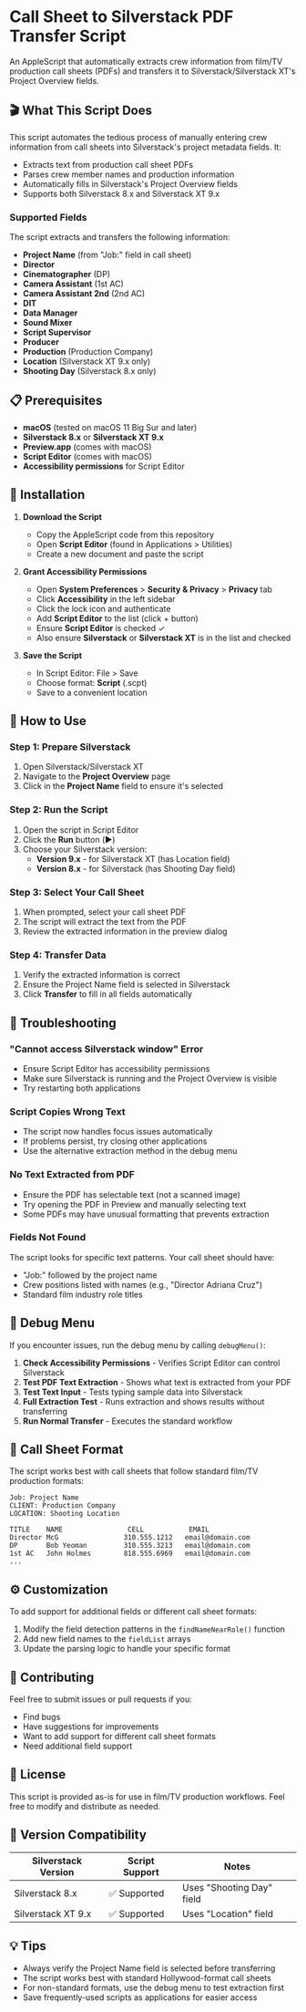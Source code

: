 # Call Sheet to Silverstack PDF Transfer Script

An AppleScript that automatically extracts crew information from film/TV production call sheets (PDFs) and transfers it to Silverstack/Silverstack XT's Project Overview fields.

## 🎬 What This Script Does

This script automates the tedious process of manually entering crew information from call sheets into Silverstack's project metadata fields. It:

- Extracts text from production call sheet PDFs
- Parses crew member names and production information
- Automatically fills in Silverstack's Project Overview fields
- Supports both Silverstack 8.x and Silverstack XT 9.x

### Supported Fields

The script extracts and transfers the following information:

- **Project Name** (from "Job:" field in call sheet)
- **Director**
- **Cinematographer** (DP)
- **Camera Assistant** (1st AC)
- **Camera Assistant 2nd** (2nd AC)
- **DIT**
- **Data Manager**
- **Sound Mixer**
- **Script Supervisor**
- **Producer**
- **Production** (Production Company)
- **Location** (Silverstack XT 9.x only)
- **Shooting Day** (Silverstack 8.x only)

## 📋 Prerequisites

- **macOS** (tested on macOS 11 Big Sur and later)
- **Silverstack 8.x** or **Silverstack XT 9.x**
- **Preview.app** (comes with macOS)
- **Script Editor** (comes with macOS)
- **Accessibility permissions** for Script Editor

## 🚀 Installation

1. **Download the Script**
   - Copy the AppleScript code from this repository
   - Open **Script Editor** (found in Applications > Utilities)
   - Create a new document and paste the script

2. **Grant Accessibility Permissions**
   - Open **System Preferences** > **Security & Privacy** > **Privacy** tab
   - Click **Accessibility** in the left sidebar
   - Click the lock icon and authenticate
   - Add **Script Editor** to the list (click + button)
   - Ensure **Script Editor** is checked ✓
   - Also ensure **Silverstack** or **Silverstack XT** is in the list and checked

3. **Save the Script**
   - In Script Editor: File > Save
   - Choose format: **Script** (.scpt)
   - Save to a convenient location

## 📖 How to Use

### Step 1: Prepare Silverstack
1. Open Silverstack/Silverstack XT
2. Navigate to the **Project Overview** page
3. Click in the **Project Name** field to ensure it's selected

### Step 2: Run the Script
1. Open the script in Script Editor
2. Click the **Run** button (▶️)
3. Choose your Silverstack version:
   - **Version 9.x** - for Silverstack XT (has Location field)
   - **Version 8.x** - for Silverstack (has Shooting Day field)

### Step 3: Select Your Call Sheet
1. When prompted, select your call sheet PDF
2. The script will extract the text from the PDF
3. Review the extracted information in the preview dialog

### Step 4: Transfer Data
1. Verify the extracted information is correct
2. Ensure the Project Name field is selected in Silverstack
3. Click **Transfer** to fill in all fields automatically

## 🔧 Troubleshooting

### "Cannot access Silverstack window" Error
- Ensure Script Editor has accessibility permissions
- Make sure Silverstack is running and the Project Overview is visible
- Try restarting both applications

### Script Copies Wrong Text
- The script now handles focus issues automatically
- If problems persist, try closing other applications
- Use the alternative extraction method in the debug menu

### No Text Extracted from PDF
- Ensure the PDF has selectable text (not a scanned image)
- Try opening the PDF in Preview and manually selecting text
- Some PDFs may have unusual formatting that prevents extraction

### Fields Not Found
The script looks for specific text patterns. Your call sheet should have:
- "Job:" followed by the project name
- Crew positions listed with names (e.g., "Director    Adriana Cruz")
- Standard film industry role titles

## 🐛 Debug Menu

If you encounter issues, run the debug menu by calling `debugMenu()`:

1. **Check Accessibility Permissions** - Verifies Script Editor can control Silverstack
2. **Test PDF Text Extraction** - Shows what text is extracted from your PDF
3. **Test Text Input** - Tests typing sample data into Silverstack
4. **Full Extraction Test** - Runs extraction and shows results without transferring
5. **Run Normal Transfer** - Executes the standard workflow

## 📝 Call Sheet Format

The script works best with call sheets that follow standard film/TV production formats:

```
Job: Project Name
CLIENT: Production Company
LOCATION: Shooting Location

TITLE    NAME                CELL           EMAIL
Director McG                310.555.1212   email@domain.com
DP       Bob Yeoman         310.555.3213   email@domain.com
1st AC   John Holmes        818.555.6969   email@domain.com
...
```

## ⚙️ Customization

To add support for additional fields or different call sheet formats:

1. Modify the field detection patterns in the `findNameNearRole()` function
2. Add new field names to the `fieldList` arrays
3. Update the parsing logic to handle your specific format

## 🤝 Contributing

Feel free to submit issues or pull requests if you:
- Find bugs
- Have suggestions for improvements
- Want to add support for different call sheet formats
- Need additional field support

## 📄 License

This script is provided as-is for use in film/TV production workflows. Feel free to modify and distribute as needed.

## 🎯 Version Compatibility

| Silverstack Version | Script Support | Notes |
|-------------------|----------------|--------|
| Silverstack 8.x | ✅ Supported | Uses "Shooting Day" field |
| Silverstack XT 9.x | ✅ Supported | Uses "Location" field |

## 💡 Tips

- Always verify the Project Name field is selected before transferring
- The script works best with standard Hollywood-format call sheets
- For non-standard formats, use the debug menu to test extraction first
- Save frequently-used scripts as applications for easier access
